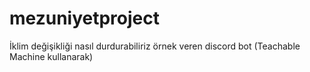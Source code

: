 # mezuniyetproject
İklim değişikliği nasıl durdurabiliriz örnek veren discord bot (Teachable Machine kullanarak)
